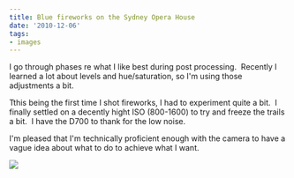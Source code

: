 ```yaml
---
title: Blue fireworks on the Sydney Opera House
date: '2010-12-06'
tags:
- images
---
```


I go through phases re what I like best during post processing.  Recently I learned a lot about levels and hue/saturation, so I'm using those adjustments a bit.

Tthis being the first time I shot fireworks, I had to experiment quite a bit.  I finally settled on a decently hight ISO (800-1600) to try and freeze the trails a bit.  I have the D700 to thank for the low noise.

I'm pleased that I'm technically proficient enough with the camera to have a vague idea about what to do to achieve what I want.

![][image-1]

[image-1]:	/images/2010/12/2010-12-04-at-21-22-49-dsc_0194.jpg